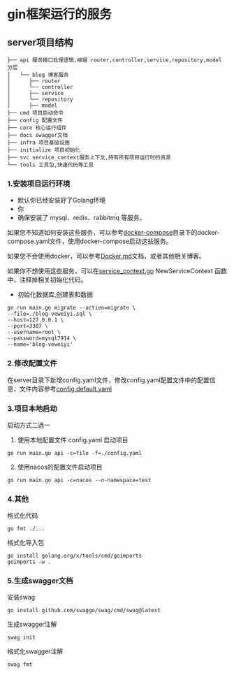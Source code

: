 # gin框架运行的服务


## server项目结构

```shell
├── api 服务接口处理逻辑,根据 router,controller,service,repository,model 分层
│   └── blog 博客服务
│      ├── router
│      └── controller
│      ├── service
│      └── repository
│      ├── model
├── cmd 项目启动命令
├── config 配置文件
├── core 核心运行组件
├── docs swagger文档
├── infra 项目基础设施
├── initialize 项目初始化
├── svc service_context服务上下文,持有所有项目运行时的资源
└── tools 工具包,快速代码等工具
```

### 1.安装项目运行环境
- 默认你已经安装好了Golang环境
- 你
- 确保安装了 mysql、redis、rabbitmq 等服务。

如果您不知道如何安装这些服务，可以参考[docker-compose](../deploy/docker-compose)目录下的docker-compose.yaml文件，使用docker-compose启动这些服务。

如果您不会使用docker，可以参考[Docker.md](../zero/resource/docker-compose/Docker.md)文档，或者其他相关博客。

如果你不想使用这些服务，可以在[service_context.go](svctx/service_context.go) NewServiceContext 函数中，注释掉相关初始化代码。

- 初始化数据库,创建表和数据
```shell
go run main.go migrate --action=migrate \
--file=./blog-veweiyi.sql \
--host=127.0.0.1 \
--port=3307 \
--username=root \
--password=mysql7914 \
--name='blog-veweiyi'  
```

### 2.修改配置文件
在server目录下新增config.yaml文件，修改config.yaml配置文件中的配置信息，文件内容参考[config.default.yaml](server/config.default.yaml)


### 3.项目本地启动
启动方式二选一

1. 使用本地配置文件 config.yaml 启动项目
```shell
go run main.go api -c=file -f=./config.yaml
```

2. 使用nacos的配置文件启动项目
```shell
go run main.go api -c=nacos --n-namespace=test
```

### 4.其他

格式化代码
```shell
go fmt ./...
```

格式化导入包
```shell
go install golang.org/x/tools/cmd/goimports
goimports -w .
```

### 5.生成swagger文档
安装swag
```shell
go install github.com/swaggo/swag/cmd/swag@latest
```

生成swagger注解
```shell
swag init
```

格式化swagger注解

```shell
swag fmt
```

